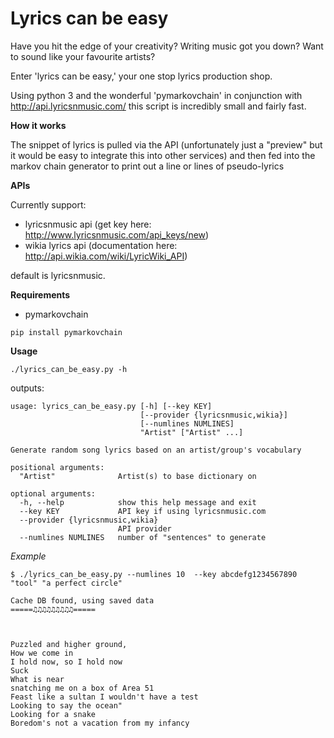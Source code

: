 Lyrics can be easy
===================

Have you hit the edge of your creativity? Writing music got you down? Want to sound like your favourite artists? 

Enter 'lyrics can be easy,' your one stop lyrics production shop.

Using python 3 and the wonderful 'pymarkovchain' in conjunction with http://api.lyricsnmusic.com/ this script is incredibly small and fairly fast.

**How it works**

The snippet of lyrics is pulled via the API (unfortunately just a "preview" but it would be easy to integrate this into other services) and then fed into the markov chain generator to print out a line or lines of pseudo-lyrics

**APIs**

Currently support:

- lyricsnmusic api (get key here: http://www.lyricsnmusic.com/api_keys/new)
- wikia lyrics api (documentation here: http://api.wikia.com/wiki/LyricWiki_API)

default is lyricsnmusic.

**Requirements**

- pymarkovchain

```pip install pymarkovchain```

**Usage**

```
./lyrics_can_be_easy.py -h
```

outputs:
```
usage: lyrics_can_be_easy.py [-h] [--key KEY]
                             [--provider {lyricsnmusic,wikia}]
                             [--numlines NUMLINES]
                             "Artist" ["Artist" ...]

Generate random song lyrics based on an artist/group's vocabulary

positional arguments:
  "Artist"              Artist(s) to base dictionary on

optional arguments:
  -h, --help            show this help message and exit
  --key KEY             API key if using lyricsnmusic.com
  --provider {lyricsnmusic,wikia}
                        API provider
  --numlines NUMLINES   number of "sentences" to generate
```


*Example*

```
$ ./lyrics_can_be_easy.py --numlines 10  --key abcdefg1234567890 "tool" "a perfect circle"

Cache DB found, using saved data
=====♫♫♫♫♫♫♫♫♫=====



Puzzled and higher ground,
How we come in
I hold now, so I hold now
Suck
What is near
snatching me on a box of Area 51
Feast like a sultan I wouldn't have a test
Looking to say the ocean"
Looking for a snake
Boredom's not a vacation from my infancy
```


